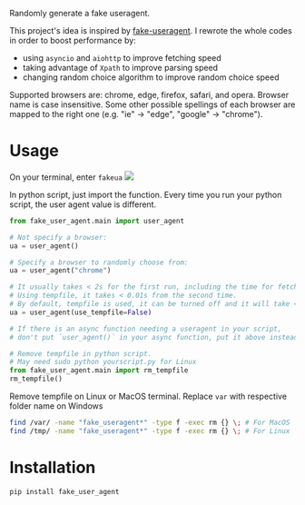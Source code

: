 Randomly generate a fake useragent.

This project's idea is inspired by [fake-useragent](https://github.com/hellysmile/fake-useragent). I rewrote the whole codes in order to boost performance by:
  - using `asyncio` and `aiohttp` to improve fetching speed
  - taking advantage of `Xpath` to improve parsing speed
  - changing random choice algorithm to improve random choice speed

Supported browsers are: chrome, edge, firefox, safari, and opera. Browser name is case insensitive. Some other possible spellings of each browser are mapped to the right one (e.g. "ie" -> "edge", "google" -> "chrome").

# Usage
On your terminal, enter `fakeua`
![](/screenshots/new.png)

In python script, just import the function. Every time you run your python script, the user agent value is different.
```python
from fake_user_agent.main import user_agent

# Not specify a browser:
ua = user_agent()

# Specify a browser to randomly choose from:
ua = user_agent("chrome")

# It usually takes < 2s for the first run, including the time for fetching and parsing. 
# Using tempfile, it takes < 0.01s from the second time.
# By default, tempfile is used, it can be turned off and it will take < 2s to run:
ua = user_agent(use_tempfile=False)

# If there is an async function needing a useragent in your script,
# don't put `user_agent()` in your async function, put it above instead.

# Remove tempfile in python script. 
# May need sudo python yourscript.py for Linux
from fake_user_agent.main import rm_tempfile
rm_tempfile()  
```

Remove tempfile on Linux or MacOS terminal. Replace `var` with respective folder name on Windows
```bash
find /var/ -name "fake_useragent*" -type f -exec rm {} \; # For MacOS
find /tmp/ -name "fake_useragent*" -type f -exec rm {} \; # For Linux
```

# Installation
```python
pip install fake_user_agent
```
